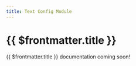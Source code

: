 ```yaml
---
title: Text Config Module
---
```




# {{ $frontmatter.title }}

{{ $frontmatter.title }} documentation coming soon!
